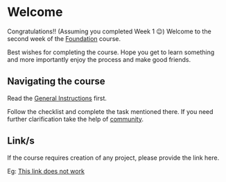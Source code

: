 # Welcome

Congratulations!! (Assuming you completed Week 1 😉) Welcome to the second week of the [Foundation](https://nxt100.com/guide/foundation/week2) course.

Best wishes for completing the course. Hope you get to learn something and more importantly enjoy the process and make good friends.

## Navigating the course

Read the [General Instructions](https://nxt100.com/instructions/general-instructions) first.

Follow the checklist and complete the task mentioned there. If you need further clarification take the help of [community](https://discord.com/invite/nBXgvDCB3m).

## Link/s

If the course requires creation of any project, please provide the link here.

Eg: [This link does not work](https://www.this-link-does-not-work)
